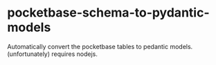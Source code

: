 # pocketbase-schema-to-pydantic-models
Automatically convert the pocketbase tables to pedantic models. (unfortunately) requires nodejs.
